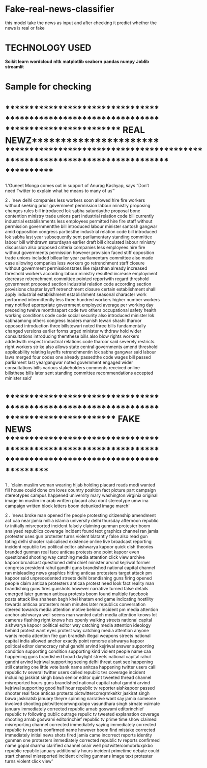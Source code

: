 # Fake-real-news-classifier
this model take the news as input and after checking it predict whether the news is real or fake

# TECHNOLOGY USED

**Scikit learn**
**wordcloud**
**nltk**
**matplotlib**
**seaborn**
**pandas**
**numpy**
**Joblib**
**streamlit**

# Sample for checking

# **************************************************************************************** REAL NEWZ***********************************************************************************************************

1.'Guneet Monga comes out in support of Anurag Kashyap, says “Don’t need Twitter to explain what he means to many of us”'

2 . 'new delhi companies less workers soon allowed hire fire workers without seeking prior government permission labour ministry proposing changes rules bill introduced lok sabha saturdaythe proposal bone contention ministry trade unions part industrial relation code bill currently industrial establishments less employees permitted hire fire staff without permission governmentthe bill introduced labour minister santosh gangwar amid opposition congress partiesthe industrial relation code bill introduced lok sabha last year subsequently sent parliamentary standing committee labour bill withdrawn saturdayan earlier draft bill circulated labour ministry discussion also proposed criteria companies less employees hire fire without governments permission however provision faced stiff opposition trade unions included billearlier year parliamentary committee also made case allowing companies less workers go retrenchment staff closure without government permissionstates like rajasthan already increased threshold workers according labour ministry resulted increase employment decrease retrenchment committee pointed reportwith regard threshold government proposed section industrial relation code according section provisions chapter layoff retrenchment closure certain establishment shall apply industrial establishment establishment seasonal character work performed intermittently less three hundred workers higher number workers may notified appropriate government employed average per working day preceding twelve monthsapart code two others occupational safety health working conditions code code social security also introduced minister lok sabhaamong others congress leaders manish tewari shashi tharoor opposed introduction three billstewari noted three bills fundamentally changed versions earlier forms urged minister withdraw hold wider consultations introducing themthese bills also blow rights workers addedwith respect industrial relations code tharoor said severely restricts right workers strike also allows state central governments amend threshold applicability relating layoffs retrenchmentin lok sabha gangwar said labour laws merged four codes one already passedthe code wages bill passed parliament last yeargangwar noted government engaged wider consultations bills various stakeholders comments received online billsthese bills later sent standing committee recommendations accepted minister said'



# *************************************************************************************** FAKE NEWS *********************************************************************************************************

1 . 'claim muslim woman wearing hijab holding placard reads modi wanted fill house could done cm loves country position fact picture part campaign stereotypes campus happened university mary washington virginia original image im muslim im arab written placard also dont stereotype umw ina campaign written block letters boom debunked image march'



2 . 'news broke man opened fire people protesting citizenship amendment act caa near jamia millia islamia university delhi thursday afternoon republic tv initially misreported incident falsely claiming gunman protester boom analysed republics coverage incident found text graphics channel ran jamia protester uses gun protester turns violent blatantly false also read gun toting delhi shooter radicalised existence online live broadcast reporting incident republic tvs political editor aishwarya kapoor quick dish theories branded gunman real face anticaa protests one point kapoor even questioned shooting way catching media attention click view archive kapoor broadcast questioned delhi chief minister arvind kejriwal former congress president rahul gandhi guns brandished national capital channel ran misleading news graphics hitting anticaa protesters target attack pm kapoor said unprecedented streets delhi brandishing guns firing opened people claim anticaa protesters anticaa protest need look fact reality man brandishing guns fires gunshots however narrative turned false details emerged later gunman anticaa protests boom found multiple facebook posts attack like shaheen bagh khel khatam end game indicating hostility towards anticaa protesters ream minutes later republics conversation steered towards media attention motive behind incident pm media attention anchor aishwarya well seems man wanted catch media attention knows lot cameras flashing right knows hes openly walking streets national capital aishwarya kapoor political editor way catching media attention ideology behind protest want eyes protest way catching media attention anyone wants media attention fire gun brandish illegal weapons streets national capital india allowed anchor exactly point remorse aishwarya kapoor political editor democracy rahul gandhi arvind kejriwal answer supporting condition supporting condition supporting kind violent people name caa happening guns brandished broad daylight streets national capital rahul gandhi arvind kejriwal supporting seeing delhi threat cant see happening still catering one little vote bank name anitcaa happening twitter users call republic tv several twitter users called republic tvs coverage incident including jaskirat singh bawa senior editor quint tweeted thread channel misreported hours guns brandished national capital rahul gandhi arvind kejriwal supporting good half hour republic tv reporter aishkapoor passed shooter real face anticaa protests pictwittercomqrmkeitkr jaskirat singh bawa jaskiratsb january theyre spinning narrative want say jamia someone involved shooting pictwittercomvnpxubpo vasundhara singh sirnate vsirnate january immediately corrected republic arnab goswami editorinchief republic tv following public outrage repulic tv tweeted explanation coverage shooting arnab goswami editorinchief republic tv prime time show claimed misreporting channel corrected immediately saying immediately corrected republic tv reports confirmed name however boom find mistake corrected immediately initial news shots fired jamia came incorrect reports identity gunman one protesters immediately corrected republic tv reports confirmed name gopal sharma clarified channel onair well pictwittercomobrluxpkbo republic republic january additionally hours incident primetime debate could start channel misreported incident circling gunmans image text protester turns violent click view'
